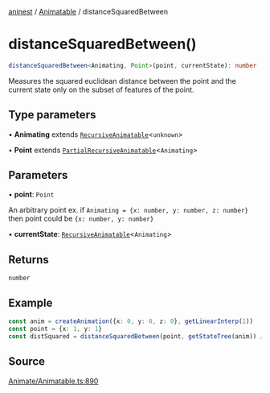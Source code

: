 [aninest](../../index.md) / [Animatable](../index.md) / distanceSquaredBetween

# distanceSquaredBetween()

```ts
distanceSquaredBetween<Animating, Point>(point, currentState): number
```

Measures the squared euclidean distance between the point and the current state only on the subset of features of the point.

## Type parameters

• **Animating** extends [`RecursiveAnimatable`](../type-aliases/RecursiveAnimatable.md)\<`unknown`\>

• **Point** extends [`PartialRecursiveAnimatable`](../type-aliases/PartialRecursiveAnimatable.md)\<`Animating`\>

## Parameters

• **point**: `Point`

An arbitrary point ex. if `Animating = {x: number, y: number, z: number}` then point could be `{x: number, y: number}`

• **currentState**: [`RecursiveAnimatable`](../type-aliases/RecursiveAnimatable.md)\<`Animating`\>

## Returns

`number`

## Example

```ts
const anim = createAnimation({x: 0, y: 0, z: 0}, getLinearInterp(1))
const point = {x: 1, y: 1}
const distSquared = distanceSquaredBetween(point, getStateTree(anim)) // 2
```

## Source

[Animate/Animatable.ts:890](https://github.com/zphrs/aninest/blob/3be3895/src/Animate/Animatable.ts#L890)
